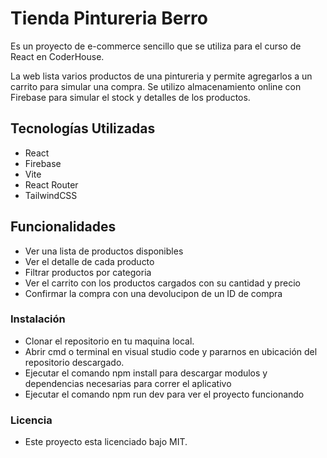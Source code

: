 # Tienda Pintureria Berro

Es un proyecto de e-commerce sencillo que se utiliza para el curso de React en CoderHouse.

La web lista varios productos de una pintureria y permite agregarlos a un carrito para simular una compra.
Se utilizo almacenamiento online con Firebase para simular el stock y detalles de los productos.

## Tecnologías Utilizadas
- React
- Firebase
- Vite
- React Router
- TailwindCSS

## Funcionalidades
- Ver una lista de productos disponibles
- Ver el detalle de cada producto
- Filtrar productos por categoria
- Ver el carrito con los productos cargados con su cantidad y precio
- Confirmar la compra con una devolucipon de un ID de compra

### Instalación

- Clonar el repositorio en tu maquina local.
- Abrir cmd o terminal en visual studio code y pararnos en ubicación del repositorio descargado.
- Ejecutar el comando npm install para descargar modulos y dependencias necesarias para correr el aplicativo
- Ejecutar el comando npm run dev para ver el proyecto funcionando

### Licencia
- Este proyecto esta licenciado bajo MIT.